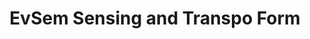 ---
title: EvSem Sensing and Transpo Form
redirect_to: https://forms.gle/yptLrR9qDJhEadjWA
redirect_from: 
  - /EvSem2223SensingForm
  - /evsem2223sensingform
---